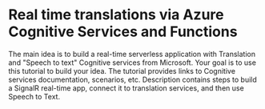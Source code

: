# Real time translations via Azure Cognitive Services and Functions

The main idea is to build a real-time serverless application with Translation and "Speech to text" Cognitive services from Microsoft.
Your goal is to use this tutorial to build your idea. The tutorial provides links to Cognitive services documentation, scenarios, etc.
Description contains steps to build a SignalR real-time app, connect it to translation services, and then use Speech to Text.